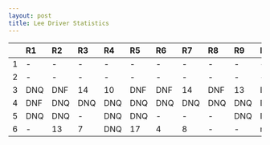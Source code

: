 ```yaml
---
layout: post 
title: Lee Driver Statistics
--- 
```


|    | R1   | R2   | R3   | R4   | R5   | R6   | R7   | R8   | R9   | R10   | R11   | R12   |
|---:|:-----|:-----|:-----|:-----|:-----|:-----|:-----|:-----|:-----|:------|:------|:------|
|  1 | -    | -    | -    | -    | -    | -    | -    | -    | -    | -     | -     | -     |
|  2 | -    | -    | -    | -    | -    | -    | -    | -    | -    | -     | -     | -     |
|  3 | DNQ  | DNF  | 14   | 10   | DNF  | DNF  | 14   | DNF  | 13   | DNQ   | 13    | -     |
|  4 | DNF  | DNQ  | DNQ  | DNQ  | DNQ  | DNQ  | DNQ  | DNQ  | DNQ  | DNQ   | DNQ   | -     |
|  5 | DNQ  | DNQ  | -    | DNQ  | DNQ  | -    | -    | -    | DNQ  | DNQ   | -     | -     |
|  6 | -    | 13   | 7    | DNQ  | 17   | 4    | 8    | -    | -    | nan   | nan   | nan   |